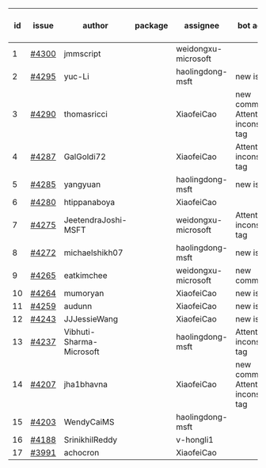 | id | issue | author | package | assignee | bot advice | created date of issue | target release date | date from target |
| ------ | ------ | ------ | ------ | ------ | ------ | ------ | ------ | :-----: |
| 1 | [#4300](https://github.com/Azure/sdk-release-request/issues/4300) | jmmscript |  | weidongxu-microsoft |  | 06-28 | 07-28 |  |
| 2 | [#4295](https://github.com/Azure/sdk-release-request/issues/4295) | yuc-Li |  | haolingdong-msft | new issue. | 06-28 | 07-28 |  |
| 3 | [#4290](https://github.com/Azure/sdk-release-request/issues/4290) | thomasricci |  | XiaofeiCao | new comment. Attention to inconsistent tag | 06-28 | 07-28 |  |
| 4 | [#4287](https://github.com/Azure/sdk-release-request/issues/4287) | GalGoldi72 |  | XiaofeiCao | Attention to inconsistent tag | 06-27 | 07-28 |  |
| 5 | [#4285](https://github.com/Azure/sdk-release-request/issues/4285) | yangyuan |  | haolingdong-msft | new issue. | 06-27 | 07-28 |  |
| 6 | [#4280](https://github.com/Azure/sdk-release-request/issues/4280) | htippanaboya |  | XiaofeiCao |  | 06-26 | 07-28 |  |
| 7 | [#4275](https://github.com/Azure/sdk-release-request/issues/4275) | JeetendraJoshi-MSFT |  | weidongxu-microsoft | Attention to inconsistent tag | 06-26 | 07-28 |  |
| 8 | [#4272](https://github.com/Azure/sdk-release-request/issues/4272) | michaelshikh07 |  | haolingdong-msft | new issue. | 06-25 | 07-28 |  |
| 9 | [#4265](https://github.com/Azure/sdk-release-request/issues/4265) | eatkimchee |  | weidongxu-microsoft | new comment. | 06-23 | 07-28 |  |
| 10 | [#4264](https://github.com/Azure/sdk-release-request/issues/4264) | mumoryan |  | XiaofeiCao | new issue. | 06-21 | 07-28 |  |
| 11 | [#4259](https://github.com/Azure/sdk-release-request/issues/4259) | audunn |  | XiaofeiCao | new issue. | 06-21 | 07-28 |  |
| 12 | [#4243](https://github.com/Azure/sdk-release-request/issues/4243) | JJJessieWang |  | XiaofeiCao | new issue. | 06-13 | 07-28 |  |
| 13 | [#4237](https://github.com/Azure/sdk-release-request/issues/4237) | Vibhuti-Sharma-Microsoft |  | haolingdong-msft | Attention to inconsistent tag | 06-09 | 07-14 |  |
| 14 | [#4207](https://github.com/Azure/sdk-release-request/issues/4207) | jha1bhavna |  | XiaofeiCao | new comment. Attention to inconsistent tag | 05-29 | 06-23 |  |
| 15 | [#4203](https://github.com/Azure/sdk-release-request/issues/4203) | WendyCaiMS |  | haolingdong-msft |  | 05-25 | 06-23 |  |
| 16 | [#4188](https://github.com/Azure/sdk-release-request/issues/4188) | SrinikhilReddy |  | v-hongli1 |  | 05-23 |  | 0 |
| 17 | [#3991](https://github.com/Azure/sdk-release-request/issues/3991) | achocron |  | XiaofeiCao |  | 03-24 | 04-28 |  |
